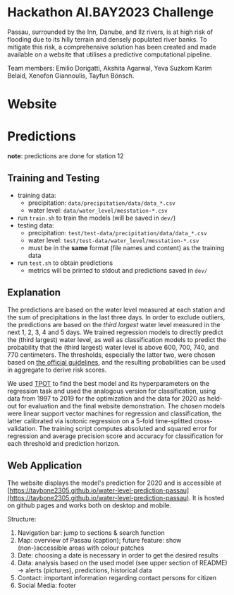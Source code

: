 # Hackathon AI.BAY2023 Challenge
Passau, surrounded by the Inn, Danube, and Ilz rivers, is at high risk of flooding due to its hilly terrain and densely populated river banks. To mitigate this risk, a comprehensive solution has been created and made available on a website that utilises a predictive computational pipeline.

Team members: Emilio Dorigatti, Akshita Agarwal, Yeva Suzkom Karim Belaid, Xenofon Giannoulis, Tayfun Bönsch.

# Website

# Predictions

**note**: predictions are done for station 12

## Training and Testing
 - training data:
    - precipitation: `data/precipitation/data/data_*.csv`
    - water level: `data/water_level/messtation-*.csv`
 - run `train.sh` to train the models (will be saved in `dev/`)
 - testing data:
    - precipitation: `test/test-data/precipitation/data/data_*.csv`
    - water level: `test/test-data/water_level/messtation-*.csv`
    - must be in the **same** format (file names and content) as the training data
 - run `test.sh` to obtain predictions
    - metrics will be printed to stdout and predictions saved in `dev/`

## Explanation
The predictions are based on the water level measured at each station and the sum of precipitations in the last three days.
In order to exclude outliers, the predictions are based on the *third largest* water level measured in the next 1, 2, 3, 4 and 5 days.
We trained regression models to directly predict the (third largest) water level, as well as classification models to predict the probability that the (third largest) water level is above 600, 700, 740, and 770 centimeters.
The thresholds, especially the latter two, were chosen based on [the official guidelines](https://www.hochwasser-passau.de/en/#pegelstaende), and the resulting probabilities can be used in aggregate to derive risk scores.

We used [TPOT](https://github.com/EpistasisLab/tpot) to find the best model and its hyperparameters on the regression task and used the analogous version for classification, using data from 1997 to 2019 for the optimization and the data for 2020 as held-out for evaluation and the final website demonstration.
The chosen models were linear support vector machines for regression and classification, the latter calibrated via isotonic regression on a 5-fold time-splitted cross-validation.
The training script computes absoluted and squared error for regression and average precision score and accuracy for classification for each threshold and prediction horizon.

## Web Application
The website displays the model's prediction for 2020 and is accessible at [https://taybone2305.github.io/water-level-prediction-passau](https://taybone2305.github.io/water-level-prediction-passau).
It is hosted on github pages and works both on desktop and mobile.

Structure:
  1) Navigation bar: jump to sections & search function
  2) Map: overview of Passau (caption); future feature: show (non-)accessible areas with colour patches
  3) Date: choosing a date is necessary in order to get the desired results
  4) Data: analysis based on the used model (see upper section of README) -> alerts (pictures), predictions, historical data
  5) Contact: important information regarding contact persons for citizen
  6) Social Media: footer
